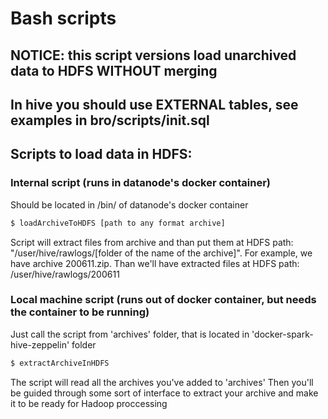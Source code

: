 # Bash scripts

## NOTICE: this script versions load unarchived data to HDFS WITHOUT merging
## In hive you should use EXTERNAL tables, see examples in bro/scripts/init.sql

## Scripts to load data in HDFS:

### Internal script (runs in datanode's docker container)

Should be located in /bin/ of datanode's docker container

```sh
$ loadArchiveToHDFS [path to any format archive]
```
Script will extract files from archive and than put them at HDFS path: 
"/user/hive/rawlogs/[folder of the name of the archive]".
For example, we have archive 200611.zip.
Than we'll have extracted files at HDFS path:
/user/hive/rawlogs/200611

### Local machine script (runs out of docker container, but needs the container to be running)

Just call the script from 'archives' folder, that is located
in 'docker-spark-hive-zeppelin' folder

```sh
$ extractArchiveInHDFS
```

The script will read all the archives you've added to 'archives'
Then you'll be guided through some sort of interface to extract your archive and make it to be ready for Hadoop proccessing 